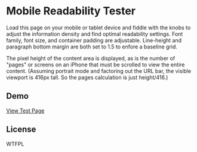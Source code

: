 # Mobile Readability Tester

Load this page on your mobile or tablet device and fiddle with the knobs to adjust the information density and find optimal readability settings. Font family, font size, and container padding are adjustable. Line-height and paragraph bottom margin are both set to 1.5 to enfore a baseline grid.

The pixel height of the content area is displayed, as is the number of "pages" or screens on an iPhone that must be scrolled to view the entire content. (Assuming portrait mode and factoring out the URL bar, the visible viewport is 416px tall. So the pages calculation is just height/416.)	 

## Demo
[View Test Page](http://robflaherty.github.com/mobile-readability-tester/)

## License
WTFPL

